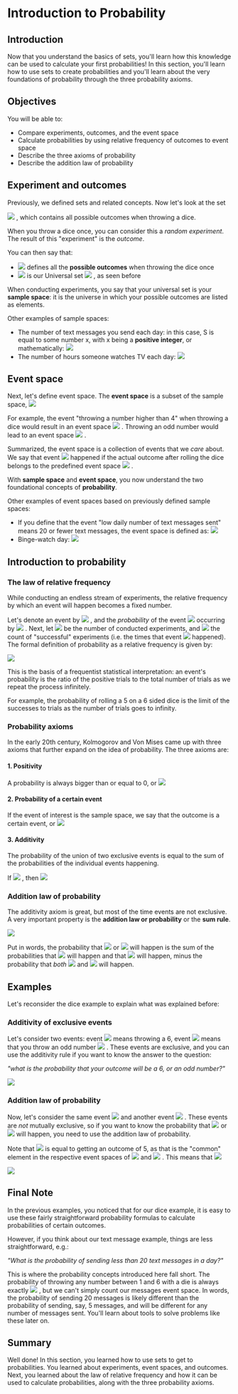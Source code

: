 
# Introduction to Probability

## Introduction

Now that you understand the basics of sets, you'll learn how this knowledge can be used to calculate your first probabilities! In this section, you'll learn how to use sets to create probabilities and you'll learn about the very foundations of probability through the three probability axioms.

## Objectives

You will be able to: 

* Compare experiments, outcomes, and the event space
* Calculate probabilities by using relative frequency of outcomes to event space
* Describe the three axioms of probability
* Describe the addition law of probability

## Experiment and outcomes

Previously, we defined sets and related concepts. Now let's look at the set

 <img src="https://render.githubusercontent.com/render/math?math=S=   \{1,2,3,4,5,6 \}"> , which contains all possible outcomes when throwing a dice.

When you throw a dice once, you can consider this a *random experiment*. The result of this "experiment" is the *outcome*. 

You can then say that:

-  <img src="https://render.githubusercontent.com/render/math?math=S"> defines all the **possible outcomes** when throwing the dice once
-  <img src="https://render.githubusercontent.com/render/math?math=S"> is our Universal set  <img src="https://render.githubusercontent.com/render/math?math= \Omega"> , as seen before


When conducting experiments, you say that your universal set is your **sample space**: it is the universe in which your possible outcomes are listed as elements.

Other examples of sample spaces:
- The number of text messages you send each day:  in this case, S is equal to some number x, with x being a **positive integer**, or mathematically:  <img src="https://render.githubusercontent.com/render/math?math=S =   \{x   \mid x   \in   \mathbb{Z}, x   \geq 0 \}"> 
- The number of hours someone watches TV each day:   <img src="https://render.githubusercontent.com/render/math?math=S =   \{x   \mid x   \in   \mathbb{R}, 0   \leq x   \leq 24   \}"> 

## Event space

Next, let's define event space. The **event space** is a subset of the sample space,  <img src="https://render.githubusercontent.com/render/math?math=E   \subseteq S"> 

For example, the event "throwing a number higher than 4" when throwing a dice would result in an event space  <img src="https://render.githubusercontent.com/render/math?math=E=   \{5,6 \}"> . Throwing an odd number would lead to an event space  <img src="https://render.githubusercontent.com/render/math?math=E=   \{1,3,5 \}"> . 

Summarized, the event space is a collection of events that we *care* about. We say that event  <img src="https://render.githubusercontent.com/render/math?math=E"> happened if the actual outcome after rolling the dice belongs to the predefined event space   <img src="https://render.githubusercontent.com/render/math?math=E"> .

With **sample space** and **event space**, you now understand the two foundational concepts of **probability**. 

Other examples of event spaces based on previously defined sample spaces:

- If you define that the event "low daily number of text messages sent" means 20 or fewer text messages, the event space is defined as:  <img src="https://render.githubusercontent.com/render/math?math=E =   \{x   \mid x   \in   \mathbb{Z}, 0   \leq x   \leq 20   \}"> 
- Binge-watch day:   <img src="https://render.githubusercontent.com/render/math?math=E =   \{x   \mid x   \in   \mathbb{R}, x   \geq 6   \}"> 

## Introduction to probability

### The law of relative frequency

While conducting an endless stream of experiments, the relative frequency by which an event will happen becomes a fixed number. 

Let's denote an event by  <img src="https://render.githubusercontent.com/render/math?math=E"> , and the _probability_ of the event  <img src="https://render.githubusercontent.com/render/math?math=E"> occurring by  <img src="https://render.githubusercontent.com/render/math?math=P(E)"> . Next, let  <img src="https://render.githubusercontent.com/render/math?math=n"> be the number of conducted experiments, and  <img src="https://render.githubusercontent.com/render/math?math=S(n)"> the count of "successful" experiments (i.e. the times that event  <img src="https://render.githubusercontent.com/render/math?math=E"> happened). The formal definition of probability as a relative frequency is given by:

 <img src="https://render.githubusercontent.com/render/math?math=P(E) =   \lim_{n \rightarrow \infty}   \dfrac{S{(n)}}{n}"> 

This is the basis of a frequentist statistical interpretation: an event's probability is the ratio of the positive trials to the total number of trials as we repeat the process infinitely. 

For example, the probability of rolling a 5 on a 6 sided dice is the limit of the successes to trials as the number of trials goes to infinity.


###  Probability axioms

In the early 20th century, Kolmogorov and Von Mises came up with three axioms that further expand on the idea of probability. The three axioms are:

#### 1. Positivity

A probability is always bigger than or equal to 0, or  <img src="https://render.githubusercontent.com/render/math?math=0   \leq P(E)   \leq 1"> 

#### 2. Probability of a certain event

If the event of interest is the sample space, we say that the outcome is a certain event, or  <img src="https://render.githubusercontent.com/render/math?math=P(S) = 1"> 

#### 3. Additivity 

The probability of the union of two exclusive events is equal to the sum of the probabilities of the individual events happening.

If  <img src="https://render.githubusercontent.com/render/math?math=A    \cap B =   \emptyset "> , then  <img src="https://render.githubusercontent.com/render/math?math=P(A  \cup B) = P(A) %2b P(B)"> 

### Addition law of probability

The additivity axiom is great, but most of the time events are not exclusive. A very important property is the **addition law or probability** or the **sum rule**.

 <img src="https://render.githubusercontent.com/render/math?math=P(A  \cup B) = P(A) %2b P(B) - P(A    \cap B) "> 

Put in words, the probability that  <img src="https://render.githubusercontent.com/render/math?math=A"> or  <img src="https://render.githubusercontent.com/render/math?math=B"> will happen is the sum of the probabilities that  <img src="https://render.githubusercontent.com/render/math?math=A"> will happen and that  <img src="https://render.githubusercontent.com/render/math?math=B"> will happen, minus the probability that *both*  <img src="https://render.githubusercontent.com/render/math?math=A"> and  <img src="https://render.githubusercontent.com/render/math?math=B"> will happen.

## Examples

Let's reconsider the dice example to explain what was explained before:

### Additivity of exclusive events

Let's consider two events: event  <img src="https://render.githubusercontent.com/render/math?math=M"> means throwing a 6, event  <img src="https://render.githubusercontent.com/render/math?math=N"> means that you throw an odd number  <img src="https://render.githubusercontent.com/render/math?math=N={1,3,5}"> . These events are exclusive, and you can use the additivity rule if you want to know the answer to the question: 

*"what is the probability that your outcome will be a 6, or an odd number?"*

 <img src="https://render.githubusercontent.com/render/math?math=P(M  \cup N) = P(M) %2b P(N) =   \dfrac{1}{6}%2b \dfrac{3}{6}= \dfrac{4}{6} "> 

### Addition law of probability

Now, let's consider the same event  <img src="https://render.githubusercontent.com/render/math?math=N={1,3,5}"> and another event  <img src="https://render.githubusercontent.com/render/math?math=Q={4,5}"> . These events are *not* mutually exclusive, so if you want to know the probability that  <img src="https://render.githubusercontent.com/render/math?math=N"> or  <img src="https://render.githubusercontent.com/render/math?math=Q"> will happen, you need to use the addition law of probability.

Note that  <img src="https://render.githubusercontent.com/render/math?math=(N    \cap Q)"> is equal to getting an outcome of 5, as that is the "common" element in the respective event spaces of  <img src="https://render.githubusercontent.com/render/math?math=N"> and  <img src="https://render.githubusercontent.com/render/math?math=Q"> . This means that  <img src="https://render.githubusercontent.com/render/math?math=P(N    \cap Q) =   \dfrac{1}{6}"> 

 <img src="https://render.githubusercontent.com/render/math?math=P(N  \cup Q) = P(N) %2b P(Q) - P(N    \cap Q) =   \dfrac{3}{6} %2b   \dfrac{2}{6} -   \dfrac{1}{6} =   \dfrac{4}{6} "> 


## Final Note

In the previous examples, you noticed that for our dice example, it is easy to use these fairly straightforward probability formulas to calculate probabilities of certain outcomes. 

However, if you think about our text message example, things are less straightforward, e.g.:

*"What is the probability of sending less than 20 text messages in a day?"*

This is where the probability concepts introduced here fall short. The probability of throwing any number between 1 and 6 with a die is always exactly  <img src="https://render.githubusercontent.com/render/math?math= \dfrac{1}{6}"> ,  but we can't simply count our messages event space. In words, the probability of sending 20 messages is likely different than the probability of sending, say, 5 messages, and will be different for any number of messages sent. You'll learn about tools to solve problems like these later on.


## Summary

Well done! In this section, you learned how to use sets to get to probabilities. You learned about experiments, event spaces, and outcomes. Next, you learned about the law of relative frequency and how it can be used to calculate probabilities, along with the three probability axioms.
